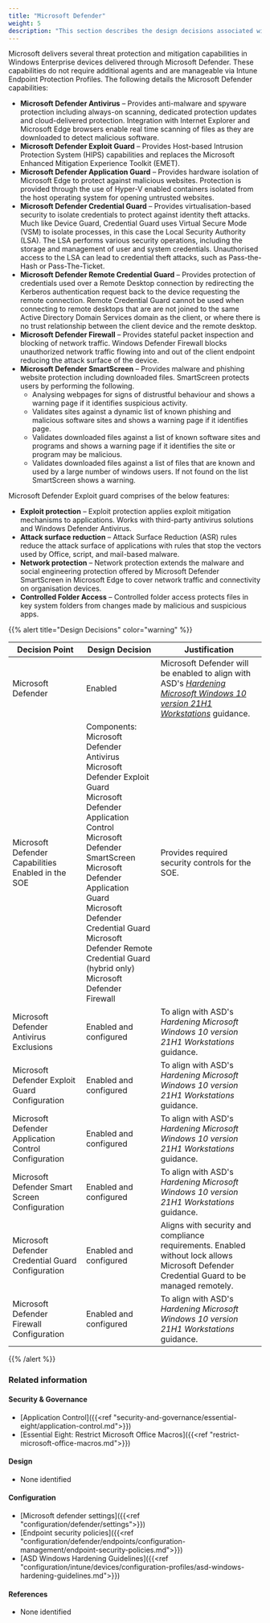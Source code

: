 ```yaml
---
title: "Microsoft Defender"
weight: 5
description: "This section describes the design decisions associated with Microsoft Defender on Windows 10 and 11 endpoints configured according to guidance in ASD's Blueprint for Secure Cloud."
---
```


Microsoft delivers several threat protection and mitigation capabilities in Windows Enterprise devices delivered through Microsoft Defender. These capabilities do not require additional agents and are manageable via Intune Endpoint Protection Profiles. The following details the Microsoft Defender capabilities:

* **Microsoft Defender Antivirus** – Provides anti-malware and spyware protection including always-on scanning, dedicated protection updates and cloud-delivered protection. Integration with Internet Explorer and Microsoft Edge browsers enable real time scanning of files as they are downloaded to detect malicious software.
* **Microsoft Defender Exploit Guard** – Provides Host-based Intrusion Protection System (HIPS) capabilities and replaces the Microsoft Enhanced Mitigation Experience Toolkit (EMET).
* **Microsoft Defender Application Guard** – Provides hardware isolation of Microsoft Edge to protect against malicious websites. Protection is provided through the use of Hyper-V enabled containers isolated from the host operating system for opening untrusted websites.
* **Microsoft Defender Credential Guard** – Provides virtualisation-based security to isolate credentials to protect against identity theft attacks. Much like Device Guard, Credential Guard uses Virtual Secure Mode (VSM) to isolate processes, in this case the Local Security Authority (LSA). The LSA performs various security operations, including the storage and management of user and system credentials. Unauthorised access to the LSA can lead to credential theft attacks, such as Pass-the-Hash or Pass-The-Ticket.
* **Microsoft Defender Remote Credential Guard** – Provides protection of credentials used over a Remote Desktop connection by redirecting the Kerberos authentication request back to the device requesting the remote connection. Remote Credential Guard cannot be used when connecting to remote desktops that are are not joined to the same Active Directory Domain Services domain as the client, or where there is no trust relationship between the client device and the remote desktop.
* **Microsoft Defender Firewall** – Provides stateful packet inspection and blocking of network traffic. Windows Defender Firewall blocks unauthorized network traffic flowing into and out of the client endpoint reducing the attack surface of the device.
* **Microsoft Defender SmartScreen** – Provides malware and phishing website protection including downloaded files. SmartScreen protects users by performing the following.
  * Analysing webpages for signs of distrustful behaviour and shows a warning page if it identifies suspicious activity.
  * Validates sites against a dynamic list of known phishing and malicious software sites and shows a warning page if it identifies page.
  * Validates downloaded files against a list of known software sites and programs and shows a warning page if it identifies the site or program may be malicious.
  * Validates downloaded files against a list of files that are known and used by a large number of windows users. If not found on the list SmartScreen shows a warning.

Microsoft Defender Exploit guard comprises of the below features:

* **Exploit protection** – Exploit protection applies exploit mitigation mechanisms to applications. Works with third-party antivirus solutions and Windows Defender Antivirus.
* **Attack surface reduction** – Attack Surface Reduction (ASR) rules reduce the attack surface of applications with rules that stop the vectors used by Office, script, and mail-based malware.
* **Network protection** – Network protection extends the malware and social engineering protection offered by Microsoft Defender SmartScreen in Microsoft Edge to cover network traffic and connectivity on organisation devices.
* **Controlled Folder Access** – Controlled folder access protects files in key system folders from changes made by malicious and suspicious apps.

{{% alert title="Design Decisions" color="warning" %}}

| Decision Point                                       | Design Decision                                                                                                                                                                                                                                                                                                                       | Justification                                                                                                                             |
|------------------------------------------------------|---------------------------------------------------------------------------------------------------------------------------------------------------------------------------------------------------------------------------------------------------------------------------------------------------------------------------------------|-------------------------------------------------------------------------------------------------------------------------------------------|
| Microsoft Defender                                   | Enabled                                                                                                                                                                                                                                                                                                                               | Microsoft Defender will be enabled to align with ASD's [*Hardening Microsoft Windows 10 version 21H1 Workstations*](https://www.cyber.gov.au/resources-business-and-government/maintaining-devices-and-systems/system-hardening-and-administration/system-hardening/hardening-microsoft-windows-10-version-21h1-workstations) guidance.                                                                             |
| Microsoft Defender Capabilities Enabled in the SOE   | Components:<br>Microsoft Defender Antivirus<br>Microsoft Defender Exploit Guard<br>Microsoft Defender Application Control<br>Microsoft Defender SmartScreen<br>Microsoft Defender Application Guard<br>Microsoft Defender Credential Guard<br>Microsoft Defender Remote Credential Guard (hybrid only)<br>Microsoft Defender Firewall | Provides required security controls for the SOE.                                                                                          |
| Microsoft Defender Antivirus Exclusions              | Enabled and configured                                                                                                                                                                                                                                                                                                                | To align with ASD's *Hardening Microsoft Windows 10 version 21H1 Workstations* guidance.                                                                                        |
| Microsoft Defender Exploit Guard Configuration       | Enabled and configured                                                                                                                                                                                                                                                                                                                | To align with ASD's *Hardening Microsoft Windows 10 version 21H1 Workstations* guidance.                                                                                        |
| Microsoft Defender Application Control Configuration | Enabled and configured                                                                                                                                                                                                                                                                                                                | To align with ASD's *Hardening Microsoft Windows 10 version 21H1 Workstations* guidance.                                                                                        |
| Microsoft Defender Smart Screen Configuration        | Enabled and configured                                                                                                                                                                                                                                                                                                                | To align with ASD's *Hardening Microsoft Windows 10 version 21H1 Workstations* guidance.                                                                                        |
| Microsoft Defender Credential Guard Configuration    | Enabled and configured                                                                                                                                                                                                                                                                                                                | Aligns with security and compliance requirements. Enabled without lock allows Microsoft Defender Credential Guard to be managed remotely. |
| Microsoft Defender Firewall Configuration            | Enabled and configured                                                                                                                                                                                                                                                                                                                | To align with ASD's *Hardening Microsoft Windows 10 version 21H1 Workstations* guidance.                                                                                        |

{{% /alert %}}

### Related information

#### Security & Governance

* [Application Control]({{<ref "security-and-governance/essential-eight/application-control.md">}})
* [Essential Eight: Restrict Microsoft Office Macros]({{<ref "restrict-microsoft-office-macros.md">}})

#### Design

* None identified

#### Configuration

* [Microsoft defender settings]({{<ref "configuration/defender/settings">}})
* [Endpoint security policies]({{<ref "configuration/defender/endpoints/configuration-management/endpoint-security-policies.md">}})
* [ASD Windows Hardening Guidelines]({{<ref "configuration/intune/devices/configuration-profiles/asd-windows-hardening-guidelines.md">}})

#### References

* None identified